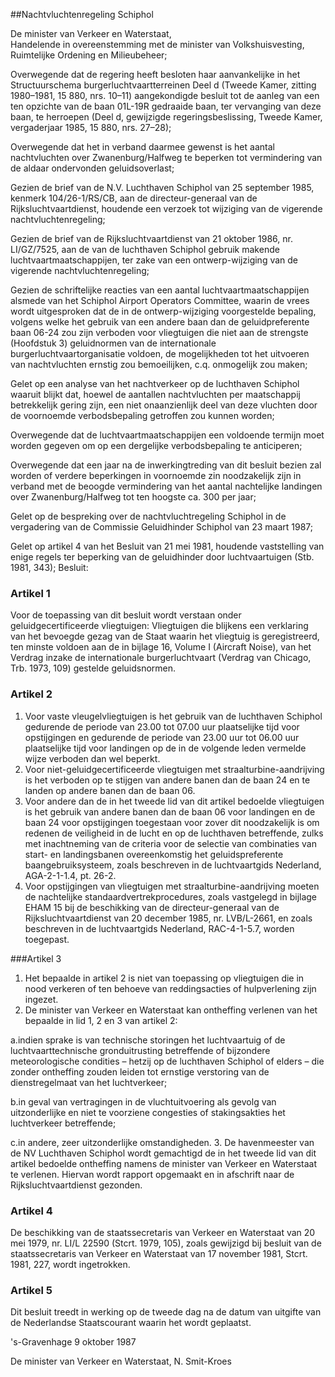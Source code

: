 <meta http-equiv='Content-Type' content='text/html; charset=utf-8' />

##Nachtvluchtenregeling Schiphol

De minister van Verkeer en Waterstaat,  
Handelende in overeenstemming met de minister van Volkshuisvesting, Ruimtelijke Ordening en Milieubeheer;

Overwegende dat de regering heeft besloten haar aanvankelijke in het Structuurschema burgerluchtvaartterreinen Deel d (Tweede Kamer, zitting 1980–1981, 15 880, nrs. 10–11) aangekondigde besluit tot de aanleg van een ten opzichte van de baan 01L-19R gedraaide baan, ter vervanging van deze baan, te herroepen (Deel d, gewijzigde regeringsbeslissing, Tweede Kamer, vergaderjaar 1985, 15 880, nrs. 27–28);

Overwegende dat het in verband daarmee gewenst is het aantal nachtvluchten over Zwanenburg/Halfweg te beperken tot vermindering van de aldaar ondervonden geluidsoverlast;

Gezien de brief van de N.V. Luchthaven Schiphol van 25 september 1985, kenmerk 104/26-1/RS/CB, aan de directeur-generaal van de Rijksluchtvaartdienst, houdende een verzoek tot wijziging van de vigerende nachtvluchtenregeling;

Gezien de brief van de Rijksluchtvaartdienst van 21 oktober 1986, nr. LI/GZ/7525, aan de van de luchthaven Schiphol gebruik makende luchtvaartmaatschappijen, ter zake van een ontwerp-wijziging van de vigerende nachtvluchtenregeling;

Gezien de schriftelijke reacties van een aantal luchtvaartmaatschappijen alsmede van het Schiphol Airport Operators Committee, waarin de vrees wordt uitgesproken dat de in de ontwerp-wijziging voorgestelde bepaling, volgens welke het gebruik van een andere baan dan de geluidpreferente baan 06-24 zou zijn verboden voor vliegtuigen die niet aan de strengste (Hoofdstuk 3) geluidnormen van de internationale burgerluchtvaartorganisatie voldoen, de mogelijkheden tot het uitvoeren van nachtvluchten ernstig zou bemoeilijken, c.q. onmogelijk zou maken;

Gelet op een analyse van het nachtverkeer op de luchthaven Schiphol waaruit blijkt dat, hoewel de aantallen nachtvluchten per maatschappij betrekkelijk gering zijn, een niet onaanzienlijk deel van deze vluchten door de voornoemde verbodsbepaling getroffen zou kunnen worden;

Overwegende dat de luchtvaartmaatschappijen een voldoende termijn moet worden gegeven om op een dergelijke verbodsbepaling te anticiperen;

Overwegende dat een jaar na de inwerkingtreding van dit besluit bezien zal worden of verdere beperkingen in voornoemde zin noodzakelijk zijn in verband met de beoogde vermindering van het aantal nachtelijke landingen over Zwanenburg/Halfweg tot ten hoogste ca. 300 per jaar;

Gelet op de bespreking over de nachtvluchtregeling Schiphol in de vergadering van de Commissie Geluidhinder Schiphol van 23 maart 1987;

Gelet op artikel 4 van het Besluit van 21 mei 1981, houdende vaststelling van enige regels ter beperking van de geluidhinder door luchtvaartuigen (Stb. 1981, 343);
Besluit:    

### Artikel  1  

Voor de toepassing van dit besluit wordt verstaan onder geluidgecertificeerde vliegtuigen: Vliegtuigen die blijkens een verklaring van het bevoegde gezag van de Staat waarin het vliegtuig is geregistreerd, ten minste voldoen aan de in bijlage 16, Volume I (Aircraft Noise), van het Verdrag inzake de internationale burgerluchtvaart (Verdrag van Chicago, Trb. 1973, 109) gestelde geluidsnormen. 

### Artikel  2  

1.  Voor vaste vleugelvliegtuigen is het gebruik van de luchthaven Schiphol gedurende de periode van 23.00 tot 07.00 uur plaatselijke tijd voor opstijgingen en gedurende de periode van 23.00 uur tot 06.00 uur plaatselijke tijd voor landingen op de in de volgende leden vermelde wijze verboden dan wel beperkt.   
2.  Voor niet-geluidgecertificeerde vliegtuigen met straalturbine-aandrijving is het verboden op te stijgen van andere banen dan de baan 24 en te landen op andere banen dan de baan 06.   
3.  Voor andere dan de in het tweede lid van dit artikel bedoelde vliegtuigen is het gebruik van andere banen dan de baan 06 voor landingen en de baan 24 voor opstijgingen toegestaan voor zover dit noodzakelijk is om redenen de veiligheid in de lucht en op de luchthaven betreffende, zulks met inachtneming van de criteria voor de selectie van combinaties van start- en landingsbanen overeenkomstig het geluidspreferente baangebruiksysteem, zoals beschreven in de luchtvaartgids Nederland, AGA-2-1-1.4, pt. 26-2.   
4.  Voor opstijgingen van vliegtuigen met straalturbine-aandrijving moeten de nachtelijke standaardvertrekprocedures, zoals vastgelegd in bijlage EHAM 15 bij de beschikking van de directeur-generaal van de Rijksluchtvaartdienst van 20 december 1985, nr. LVB/L-2661, en zoals beschreven in de luchtvaartgids Nederland, RAC-4-1-5.7, worden toegepast.  

###Artikel 3 

1. Het bepaalde in artikel 2 is niet van toepassing op vliegtuigen die in nood verkeren of ten behoeve van reddingsacties of hulpverlening zijn ingezet.
2. De minister van Verkeer en Waterstaat kan ontheffing verlenen van het bepaalde in lid 1, 2 en 3 van artikel 2:

a.indien sprake is van technische storingen het luchtvaartuig of de luchtvaarttechnische gronduitrusting betreffende of bijzondere meteorologische condities – hetzij op de luchthaven Schiphol of elders – die zonder ontheffing zouden leiden tot ernstige verstoring van de dienstregelmaat van het luchtverkeer;

b.in geval van vertragingen in de vluchtuitvoering als gevolg van uitzonderlijke en niet te voorziene congesties of stakingsakties het luchtverkeer betreffende;

c.in andere, zeer uitzonderlijke omstandigheden.
3. De havenmeester van de NV Luchthaven Schiphol wordt gemachtigd de in het tweede lid van dit artikel bedoelde ontheffing namens de minister van Verkeer en Waterstaat te verlenen. Hiervan wordt rapport opgemaakt en in afschrift naar de Rijksluchtvaartdienst gezonden.

### Artikel  4  

De beschikking van de staatssecretaris van Verkeer en Waterstaat van 20 mei 1979, nr. LI/L 22590 (Stcrt. 1979, 105), zoals gewijzigd bij besluit van de staatssecretaris van Verkeer en Waterstaat van 17 november 1981, Stcrt. 1981, 227, wordt ingetrokken. 

### Artikel  5  

Dit besluit treedt in werking op de tweede dag na de datum van uitgifte van de Nederlandse Staatscourant waarin het wordt geplaatst. 

's-Gravenhage 
9 oktober 1987    

De 
minister van Verkeer en Waterstaat, 
N. Smit-Kroes      
